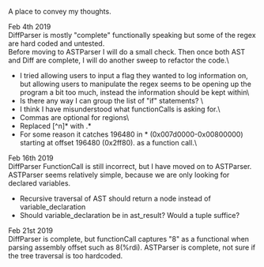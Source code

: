 A place to convey my thoughts.

Feb 4th 2019\
DiffParser is mostly "complete" functionally speaking but some of the regex are hard coded and untested.\
Before moving to ASTParser I will do a small check. Then once both AST and Diff are complete, I will do another sweep to refactor the code.\
- I tried allowing users to input a flag they wanted to log information on, but allowing users to manipulate the regex seems to be opening up the program a bit too much, instead the information should be kept within\
- Is there any way I can group the list of "if" statements? \
- I think I have misunderstood what functionCalls is asking for.\
- Commas are optional for regions\
- Replaced [^n]* with .*
- For some reason it catches  196480 in * (0x007d0000-0x00800000) starting at offset 196480 (0x2ff80). as a function call.\

Feb 16th 2019\
DiffParser FunctionCall is still incorrect, but I have moved on to ASTParser.\
ASTParser seems relatively simple, because we are only looking for declared variables. 
- Recursive traversal of AST should return a node instead of variable_declaration
- Should variable_declaration be in ast_result? Would a tuple suffice? 

Feb 21st 2019\
DiffParser is complete, but functionCall captures "8" as a functional when parsing assembly offset such as 8(%rdi).
ASTParser is complete, not sure if the tree traversal is too hardcoded. 